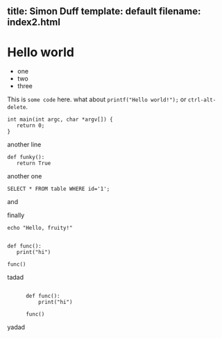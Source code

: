 title: Simon Duff
template: default
filename: index2.html
---

# Hello world

* one
* two
* three


This is `some code` here. what about `printf("Hello world!");` or `ctrl-alt-delete`.

```
int main(int argc, char *argv[]) {
   return 0;
}
```

another line

```
def funky():
   return True
```

another one

```
SELECT * FROM table WHERE id='1';
```

and

finally

```
echo "Hello, fruity!"
```

<pre><code>
def func():
   print("hi")

func()
</code></pre>

tadad

<pre><code>
      def func():
          print("hi")

      func()
</code></pre>

yadad
